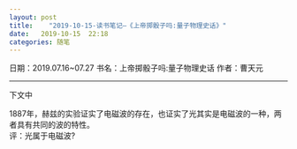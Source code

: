```yaml
---
layout: post
title:    "2019-10-15-读书笔记—《上帝掷骰子吗:量子物理史话》"
date:   2019-10-15  22:18 
categories: 随笔
---
```


日期：2019.07.16~07.27
书名：上帝掷骰子吗:量子物理史话
作者：曹天元

----------
下文中<i class="far fa-square"></i> 


 <i class="far fa-square"></i> 1887年，赫兹的实验证实了电磁波的存在，也证实了光其实是电磁波的一种，两者具有共同的波的特性。  
评：光属于电磁波?<i class="far fa-circle"></i><i class="far fa-star"></i><i class="fas fa-star"></i>